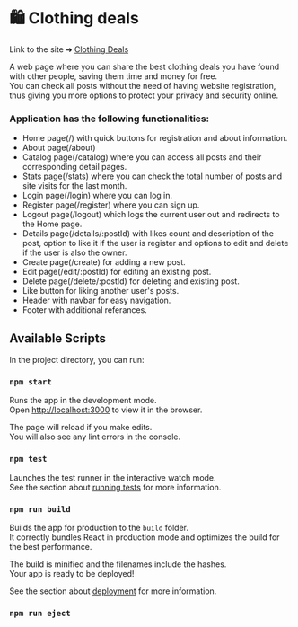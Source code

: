 # :shopping: Clothing deals

Link to the site ➜ [Clothing Deals](https://)

A web page where you can share the best clothing deals you have found with other people, saving them time and money for free.<br/>
You can check all posts without the need of having website registration, thus giving you more options to protect your privacy and security online.

### Application has the following functionalities:
- Home page(/) with quick buttons for registration and about information.
- About page(/about)
- Catalog page(/catalog) where you can access all posts and their corresponding detail pages.
- Stats page(/stats) where you can check the total number of posts and site visits for the last month.
- Login page(/login) where you can log in.
- Register page(/register) where you can sign up.
- Logout page(/logout) which logs the current user out and redirects to the Home page.
- Details page(/details/:postId) with likes count and description of the post, option to like it if the user is register and options to edit and delete if the user is also the owner.
- Create page(/create) for adding a new post.
- Edit page(/edit/:postId) for editing an existing post.
- Delete page(/delete/:postId) for deleting and existing post.
- Like button for liking another user's posts.
- Header with navbar for easy navigation.
- Footer with additional referances.


## Available Scripts

In the project directory, you can run:

### `npm start`

Runs the app in the development mode.<br>
Open [http://localhost:3000](http://localhost:3000) to view it in the browser.

The page will reload if you make edits.<br>
You will also see any lint errors in the console.

### `npm test`

Launches the test runner in the interactive watch mode.<br>
See the section about [running tests](https://facebook.github.io/create-react-app/docs/running-tests) for more information.

### `npm run build`

Builds the app for production to the `build` folder.<br>
It correctly bundles React in production mode and optimizes the build for the best performance.

The build is minified and the filenames include the hashes.<br>
Your app is ready to be deployed!

See the section about [deployment](https://facebook.github.io/create-react-app/docs/deployment) for more information.

### `npm run eject`
